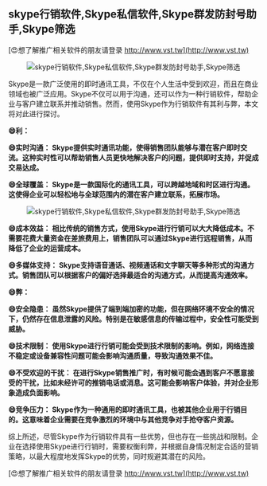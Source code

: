 ## **skype行销软件,Skype私信软件,Skype群发防封号助手,Skype筛选**

[😍想了解推广相关软件的朋友请登录 http://www.vst.tw](http://www.vst.tw)

 <center><img src="https://vst.tw/MP4/tuiguang/png/4.png" alt="skype行销软件,Skype私信软件,Skype群发防封号助手,Skype筛选"></center>

Skype是一款广泛使用的即时通讯工具，不仅在个人生活中受到欢迎，而且在商业领域也被广泛应用。Skype不仅可以用于沟通，还可以作为一种行销软件，帮助企业与客户建立联系并推动销售。然而，使用Skype作为行销软件有其利与弊，本文将对此进行探讨。

**😄利：**

**😄实时沟通： Skype提供实时通讯功能，使得销售团队能够与潜在客户即时交流。这种实时性可以帮助销售人员更快地解决客户的问题，提供即时支持，并促成交易达成。**

**😄全球覆盖： Skype是一款国际化的通讯工具，可以跨越地域和时区进行沟通。这使得企业可以轻松地与全球范围内的潜在客户建立联系，拓展市场。**

 <center><img src="https://vst.tw/MP4/tuiguang/png/6.png" alt="skype行销软件,Skype私信软件,Skype群发防封号助手,Skype筛选"></center>

**😄成本效益： 相比传统的销售方式，使用Skype进行行销可以大大降低成本。不需要花费大量资金在差旅费用上，销售团队可以通过Skype进行远程销售，从而降低了企业的运营成本。**

**😄多媒体支持： Skype支持语音通话、视频通话和文字聊天等多种形式的沟通方式。销售团队可以根据客户的偏好选择最适合的沟通方式，从而提高沟通效率。**

**😄弊：**

**😄安全隐患： 虽然Skype提供了端到端加密的功能，但在网络环境不安全的情况下，仍然存在信息泄露的风险。特别是在敏感信息的传输过程中，安全性可能受到威胁。**

**😄技术限制： 使用Skype进行行销可能会受到技术限制的影响。例如，网络连接不稳定或设备兼容性问题可能会影响沟通质量，导致沟通效果不佳。**

**😄不受欢迎的干扰： 在进行Skype销售推广时，有时候可能会遇到客户不愿意接受的干扰，比如未经许可的推销电话或消息。这可能会影响客户体验，并对企业形象造成负面影响。**

**😄竞争压力： Skype作为一种通用的即时通讯工具，也被其他企业用于行销目的。这意味着企业需要在竞争激烈的环境中与其他竞争对手抢夺客户资源。**

综上所述，尽管Skype作为行销软件具有一些优势，但也存在一些挑战和限制。企业在选择使用Skype进行行销时，需要权衡利弊，并根据自身情况制定合适的营销策略，以最大程度地发挥Skype的优势，同时规避其潜在的风险。

[😍想了解推广相关软件的朋友请登录 http://www.vst.tw](http://www.vst.tw)



